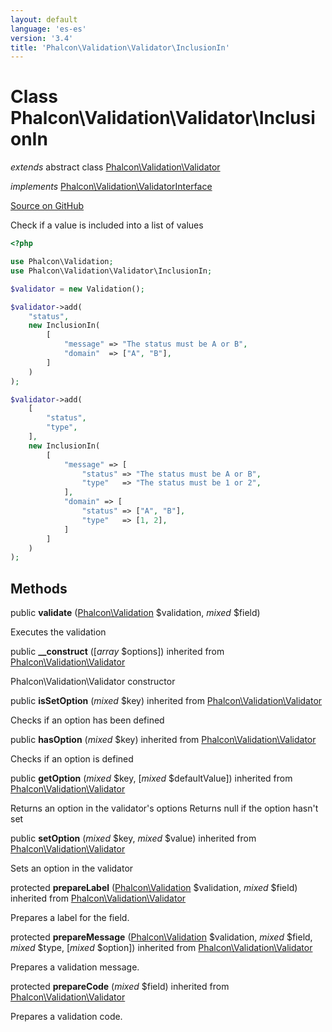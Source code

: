 ```yaml
---
layout: default
language: 'es-es'
version: '3.4'
title: 'Phalcon\Validation\Validator\InclusionIn'
---
```

# Class **Phalcon\Validation\Validator\InclusionIn**

*extends* abstract class [Phalcon\Validation\Validator](/3.4/en/api/Phalcon_Validation_Validator)

*implements* [Phalcon\Validation\ValidatorInterface](/3.4/en/api/Phalcon_Validation_ValidatorInterface)

<a href="https://github.com/phalcon/cphalcon/tree/v3.4.0/phalcon/validation/validator/inclusionin.zep" class="btn btn-default btn-sm">Source on GitHub</a>

Check if a value is included into a list of values

```php
<?php

use Phalcon\Validation;
use Phalcon\Validation\Validator\InclusionIn;

$validator = new Validation();

$validator->add(
    "status",
    new InclusionIn(
        [
            "message" => "The status must be A or B",
            "domain"  => ["A", "B"],
        ]
    )
);

$validator->add(
    [
        "status",
        "type",
    ],
    new InclusionIn(
        [
            "message" => [
                "status" => "The status must be A or B",
                "type"   => "The status must be 1 or 2",
            ],
            "domain" => [
                "status" => ["A", "B"],
                "type"   => [1, 2],
            ]
        ]
    )
);

```


## Methods
public  **validate** ([Phalcon\Validation](/3.4/en/api/Phalcon_Validation) $validation, *mixed* $field)

Executes the validation



public  **__construct** ([*array* $options]) inherited from [Phalcon\Validation\Validator](/3.4/en/api/Phalcon_Validation_Validator)

Phalcon\Validation\Validator constructor



public  **isSetOption** (*mixed* $key) inherited from [Phalcon\Validation\Validator](/3.4/en/api/Phalcon_Validation_Validator)

Checks if an option has been defined



public  **hasOption** (*mixed* $key) inherited from [Phalcon\Validation\Validator](/3.4/en/api/Phalcon_Validation_Validator)

Checks if an option is defined



public  **getOption** (*mixed* $key, [*mixed* $defaultValue]) inherited from [Phalcon\Validation\Validator](/3.4/en/api/Phalcon_Validation_Validator)

Returns an option in the validator's options
Returns null if the option hasn't set



public  **setOption** (*mixed* $key, *mixed* $value) inherited from [Phalcon\Validation\Validator](/3.4/en/api/Phalcon_Validation_Validator)

Sets an option in the validator



protected  **prepareLabel** ([Phalcon\Validation](/3.4/en/api/Phalcon_Validation) $validation, *mixed* $field) inherited from [Phalcon\Validation\Validator](/3.4/en/api/Phalcon_Validation_Validator)

Prepares a label for the field.



protected  **prepareMessage** ([Phalcon\Validation](/3.4/en/api/Phalcon_Validation) $validation, *mixed* $field, *mixed* $type, [*mixed* $option]) inherited from [Phalcon\Validation\Validator](/3.4/en/api/Phalcon_Validation_Validator)

Prepares a validation message.



protected  **prepareCode** (*mixed* $field) inherited from [Phalcon\Validation\Validator](/3.4/en/api/Phalcon_Validation_Validator)

Prepares a validation code.



